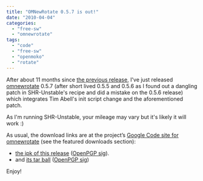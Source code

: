 ```yaml
---
title: "OMNewRotate 0.5.7 is out!"
date: "2010-04-04"
categories: 
  - "free-sw"
  - "omnewrotate"
tags: 
  - "code"
  - "free-sw"
  - "openmoko"
  - "rotate"
---
```


After about 11 months since [the previous release](http://blog.1407.org/2009/05/02/omnewrotate-054-is-out/), I've just released [omnewrotate](http://code.google.com/p/omnewrotate/) 0.5.7 (after short lived 0.5.5 and 0.5.6 as I found out a dangling patch in SHR-Unstable's recipe and did a mistake on the 0.5.6 release) which integrates Tim Abell's init script change and the aforementioned patch.[](http://code.google.com/p/omnewrotate/issues/detail?id=6&can=1)

As I'm running SHR-Unstable, your mileage may vary but it's likely it will work :)

As usual, the download links are at the project’s [Google Code site for omnewrotate](http://code.google.com/p/omnewrotate/) (see the featured downloads section):

- [the ipk of this release](http://omnewrotate.googlecode.com/files/omnewrotate_0.5.7-r1.4_armv4t.ipk) ([OpenPGP sig](http://omnewrotate.googlecode.com/files/omnewrotate_0.5.7-r1.4_armv4t.ipk.asc)).
- and [its tar ball](http://omnewrotate.googlecode.com/files/omnewrotate-0.5.7.tar.gz) ([OpenPGP sig](http://omnewrotate.googlecode.com/files/omnewrotate-0.5.7.tar.gz.asc))

Enjoy!

